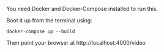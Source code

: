 You need Docker and Docker-Compose installed to run this.

Boot it up from the terminal using:

    docker-compose up --build

Then point your browser at http://localhost:4000/video
